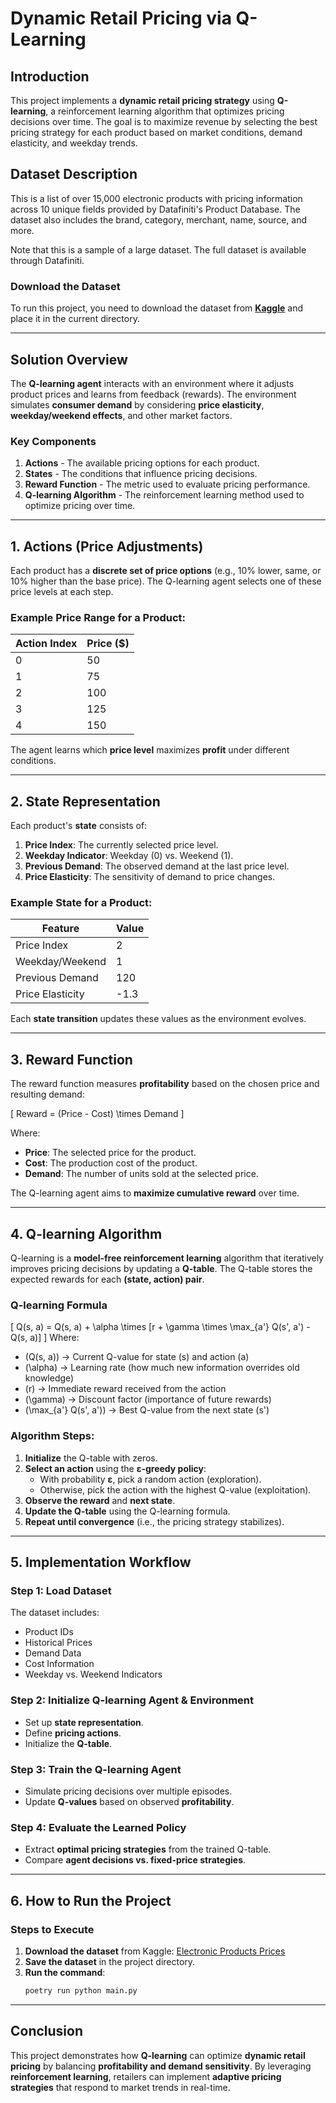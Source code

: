 # Dynamic Retail Pricing via Q-Learning

## Introduction
This project implements a **dynamic retail pricing strategy** using **Q-learning**, a reinforcement learning algorithm that optimizes pricing decisions over time. The goal is to maximize revenue by selecting the best pricing strategy for each product based on market conditions, demand elasticity, and weekday trends.

## Dataset Description
This is a list of over 15,000 electronic products with pricing information across 10 unique fields provided by Datafiniti's Product Database. The dataset also includes the brand, category, merchant, name, source, and more.

Note that this is a sample of a large dataset. The full dataset is available through Datafiniti.

### **Download the Dataset**
To run this project, you need to download the dataset from **[Kaggle](https://www.kaggle.com/datasets/datafiniti/electronic-products-prices/data)** and place it in the current directory.

---

## Solution Overview
The **Q-learning agent** interacts with an environment where it adjusts product prices and learns from feedback (rewards). The environment simulates **consumer demand** by considering **price elasticity**, **weekday/weekend effects**, and other market factors.

### **Key Components**
1. **Actions** - The available pricing options for each product.
2. **States** - The conditions that influence pricing decisions.
3. **Reward Function** - The metric used to evaluate pricing performance.
4. **Q-learning Algorithm** - The reinforcement learning method used to optimize pricing over time.

---

## **1. Actions (Price Adjustments)**
Each product has a **discrete set of price options** (e.g., 10% lower, same, or 10% higher than the base price). The Q-learning agent selects one of these price levels at each step.

### **Example Price Range for a Product:**
| Action Index | Price ($) |
|-------------|----------|
| 0           | 50       |
| 1           | 75       |
| 2           | 100      |
| 3           | 125      |
| 4           | 150      |

The agent learns which **price level** maximizes **profit** under different conditions.

---

## **2. State Representation**
Each product's **state** consists of:
1. **Price Index**: The currently selected price level.
2. **Weekday Indicator**: Weekday (0) vs. Weekend (1).
3. **Previous Demand**: The observed demand at the last price level.
4. **Price Elasticity**: The sensitivity of demand to price changes.

### **Example State for a Product:**
| Feature           | Value |
|------------------|------|
| Price Index      | 2    |
| Weekday/Weekend | 1    |
| Previous Demand  | 120  |
| Price Elasticity | -1.3 |

Each **state transition** updates these values as the environment evolves.

---

## **3. Reward Function**
The reward function measures **profitability** based on the chosen price and resulting demand:

\[
Reward = (Price - Cost) \times  Demand
\]

Where:
- **Price**: The selected price for the product.
- **Cost**: The production cost of the product.
- **Demand**: The number of units sold at the selected price.

The Q-learning agent aims to **maximize cumulative reward** over time.

---

## **4. Q-learning Algorithm**
Q-learning is a **model-free reinforcement learning** algorithm that iteratively improves pricing decisions by updating a **Q-table**. The Q-table stores the expected rewards for each **(state, action) pair**.

### **Q-learning Formula**
\[
Q(s, a) = Q(s, a) + \alpha \times [r + \gamma \times \max_{a'} Q(s', a') - Q(s, a)]
\]
Where:
- \(Q(s, a)\) → Current Q-value for state \(s\) and action \(a\)
- \(\alpha\) → Learning rate (how much new information overrides old knowledge)
- \(r\) → Immediate reward received from the action
- \(\gamma\) → Discount factor (importance of future rewards)
- \(\max_{a'} Q(s', a')\) → Best Q-value from the next state \(s'\)

### **Algorithm Steps:**
1. **Initialize** the Q-table with zeros.
2. **Select an action** using the **ε-greedy policy**:
   - With probability **ε**, pick a random action (exploration).
   - Otherwise, pick the action with the highest Q-value (exploitation).
3. **Observe the reward** and **next state**.
4. **Update the Q-table** using the Q-learning formula.
5. **Repeat until convergence** (i.e., the pricing strategy stabilizes).

---

## **5. Implementation Workflow**
### **Step 1: Load Dataset**
The dataset includes:
- Product IDs
- Historical Prices
- Demand Data
- Cost Information
- Weekday vs. Weekend Indicators

### **Step 2: Initialize Q-learning Agent & Environment**
- Set up **state representation**.
- Define **pricing actions**.
- Initialize the **Q-table**.

### **Step 3: Train the Q-learning Agent**
- Simulate pricing decisions over multiple episodes.
- Update **Q-values** based on observed **profitability**.

### **Step 4: Evaluate the Learned Policy**
- Extract **optimal pricing strategies** from the trained Q-table.
- Compare **agent decisions vs. fixed-price strategies**.

---

## **6. How to Run the Project**
### **Steps to Execute**
1. **Download the dataset** from Kaggle: [Electronic Products Prices](https://www.kaggle.com/datasets/datafiniti/electronic-products-prices/data)
2. **Save the dataset** in the project directory.
3. **Run the command**:
   ```sh
   poetry run python main.py
   ```

---

## **Conclusion**
This project demonstrates how **Q-learning** can optimize **dynamic retail pricing** by balancing **profitability and demand sensitivity**. By leveraging **reinforcement learning**, retailers can implement **adaptive pricing strategies** that respond to market trends in real-time.

